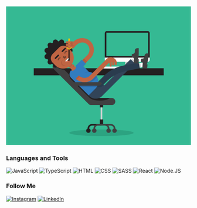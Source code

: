 [![Header](https://github.com/Nickita-Krizhanovskiy/Nickita-Krizhanovskiy/blob/main/assets/header.gif)]()

### Languages and Tools

![JavaScript](https://img.shields.io/badge/-JavaScript-090909?style=for-the-badge&logo=JavaScript&logoColor=E9D54D)
![TypeScript](https://img.shields.io/badge/-TypeScript-090909?style=for-the-badge&logo=TypeScript&logoColor=blue)
![HTML](https://img.shields.io/badge/-HTML-090909?style=for-the-badge&logo=HTML5&logoColor=orange)
![CSS](https://img.shields.io/badge/-CSS-090909?style=for-the-badge&logo=CSS3&logoColor=blue)
![SASS](https://img.shields.io/badge/-SASS-090909?style=for-the-badge&logo=SASS&logoColor=red)
![React](https://img.shields.io/badge/-React-090909?style=for-the-badge&logo=React&logoColor=blue)
![Node.JS](https://img.shields.io/badge/-Node.js-090909?style=for-the-badge&logo=Node.js&logoColor=green)

### Follow Me

[![Instagram](https://img.shields.io/badge/-Instagram-090909?style=for-the-badge&logo=instagram&logoColor=B4068E)](https://www.instagram.com/n.krizh/)
[![LinkedIn](https://img.shields.io/badge/-LinkedIn-090909?style=for-the-badge&logo=instagram&logoColor=007BB6)](https://www.linkedin.com/in/nickita-krizh-59295322a/)
